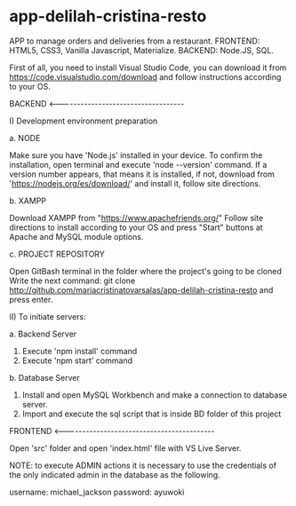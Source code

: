# app-delilah-cristina-resto
APP to manage orders and deliveries from a restaurant. FRONTEND: HTML5, CSS3, Vanilla Javascript, Materialize. BACKEND: Node.JS, SQL.

First of all, you need to install Visual Studio Code, you can download it from https://code.visualstudio.com/download and follow instructions according to your OS. 

BACKEND <-----------------------------------

I) Development environment preparation

a. NODE

Make sure you have 'Node.js' installed in your device. To confirm the installation, open terminal and execute 'node --version' command. If a version number appears, that means it is installed, if not, download from 'https://nodejs.org/es/download/' and install it, follow site directions.

b. XAMPP

Download XAMPP from "https://www.apachefriends.org/" Follow site directions to install according to your OS and press "Start" buttons at Apache and MySQL module options. 

c. PROJECT REPOSITORY

Open GitBash terminal in the folder where the project's going to be cloned Write the next command: git clone http://github.com/mariacristinatovarsalas/app-delilah-cristina-resto and press enter. 

II) To initiate servers:

a. Backend Server

1) Execute 'npm install' command 
2) Execute 'npm start' command

b. Database Server

1) Install and open MySQL Workbench and make a connection to database server.
2) Import and execute the sql script that is inside BD folder of this project



FRONTEND <------------------------------------------

Open 'src' folder and open 'index.html' file with VS Live Server. 

NOTE: to execute ADMIN actions it is necessary to use the credentials of the only indicated admin in the database as the following.

username: michael_jackson password: ayuwoki